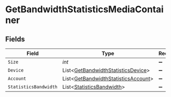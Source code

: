 # GetBandwidthStatisticsMediaContainer


## Fields

| Field                                                                                         | Type                                                                                          | Required                                                                                      | Description                                                                                   | Example                                                                                       |
| --------------------------------------------------------------------------------------------- | --------------------------------------------------------------------------------------------- | --------------------------------------------------------------------------------------------- | --------------------------------------------------------------------------------------------- | --------------------------------------------------------------------------------------------- |
| `Size`                                                                                        | *int*                                                                                         | :heavy_minus_sign:                                                                            | N/A                                                                                           | 5497                                                                                          |
| `Device`                                                                                      | List<[GetBandwidthStatisticsDevice](../../Models/Requests/GetBandwidthStatisticsDevice.md)>   | :heavy_minus_sign:                                                                            | N/A                                                                                           |                                                                                               |
| `Account`                                                                                     | List<[GetBandwidthStatisticsAccount](../../Models/Requests/GetBandwidthStatisticsAccount.md)> | :heavy_minus_sign:                                                                            | N/A                                                                                           |                                                                                               |
| `StatisticsBandwidth`                                                                         | List<[StatisticsBandwidth](../../Models/Requests/StatisticsBandwidth.md)>                     | :heavy_minus_sign:                                                                            | N/A                                                                                           |                                                                                               |
